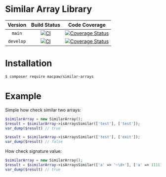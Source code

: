 Similar Array Library
=================================

| Version | Build Status | Code Coverage |
|:---------:|:-------------:|:-----:|
| `main`| [![CI][main Build Status Image]][main Build Status] | [![Coverage Status][main Code Coverage Image]][main Code Coverage] |
| `develop`| [![CI][develop Build Status Image]][develop Build Status] | [![Coverage Status][develop Code Coverage Image]][develop Code Coverage] |

Installation
============

```console
$ composer require macpaw/similar-arrays
```

Example
============
Simple how check similar two arrays:
```php
$similarArray = new SimilarArray();
$result = $similarArray->isArraysSimilar(['test'], ['test']);
var_dump($result) // true

$result = $similarArray->isArraysSimilar(['test'], ['exit']);
var_dump($result) // false
```

How check signature value:
```php
$similarArray = new SimilarArray();
$result = $similarArray->isArraysSimilar(['a' => '~\d+'], ['a' => 1111], ['a']);
var_dump($result) // true
```

[main Build Status]: https://github.com/macpaw/SimilarArrays/actions?query=workflow%3ACI+branch%main
[main Build Status Image]: https://github.com/macpaw/SimilarArrays/workflows/CI/badge.svg?branch=main
[develop Build Status]: https://github.com/macpaw/SimilarArrays/actions?query=workflow%3ACI+branch%3Adevelop
[develop Build Status Image]: https://github.com/macpaw/SimilarArrays/workflows/CI/badge.svg?branch=develop
[main Code Coverage]: https://codecov.io/gh/macpaw/similar-arrays/branch/main
[main Code Coverage Image]: https://img.shields.io/codecov/c/github/macpaw/similar-arrays/main?logo=codecov
[develop Code Coverage]: https://codecov.io/gh/macpaw/similar-arrays/branch/develop
[develop Code Coverage Image]: https://img.shields.io/codecov/c/github/macpaw/similar-arrays/develop?logo=codecov
